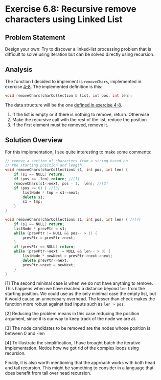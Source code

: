 # Exercise 6.8: Recursive remove characters using Linked List

## Problem Statement

Design your own: Try to discover a linked-list processing problem that is
difficult to solve using iteration but can be solved directly using recursion.

## Analysis

The function I decided to implement is `removeChars`, implemented in exercise
[4-8][4-8]. The implemented definition is this:

```cpp
void removeChars(charCollection & list, int pos, int len);
```

The data structure will be the one [defined in exercise 4-8][4-8-1].

<!-- BRI Plan-->
1. If the list is empty or if there is nothing to remove, return. Otherwise
2. Make the recursive call with the rest of the list, reduce the position
3. If the first element must be removed, remove it.

## Solution Overview

For this implementation, I see quite interesting to make some comments:

```cpp
// remove a section of characters from a string based on
// the starting position and length
void removeChars(charCollection& s1, int pos, int len) {
    if (s1 == NULL) return;
    if (pos <= -len) return; //[1]
    removeChars(s1->next, pos - 1,  len); //[2]
    if (pos <= 0) { //[3]
        listNode * tmp = s1->next;
        delete s1;
        s1 = tmp;
    }
}

void removeChars(charCollection& s1, int pos, int len) { //[4]
    if (s1 == NULL) return;
    listNode * prevPtr = s1;
    while (prevPtr != NULL && pos-- > 1) {
        prevPtr = prevPtr->next;
    }
    if (prevPtr == NULL) return;
    while (prevPtr->next != NULL && len-- > 0) {
        listNode * newNext = prevPtr->next->next;
        delete prevPtr->next;
        prevPtr->next = newNext;
    }
}
```

[1] The second minimal case is when we do not have anything to remove. This
happens when we have reached a distance beyond `len` from the starting position.
We could use as the only minimal case the empty list, but it would cause an
unnecesary overhead. The lesser than check makes the function more robust
against bad inputs such as `len > pos`.

[2] Reducing the problem means in this case reducing the position argument,
since it is our way to keep track of the node we are at.

[3] The node candidates to be removed are the nodes whose position is between
0 and -len

[4] To illustrate the simplification, I have brought batch the iterative
implementation. Notice how we got rid of the complex loops using recursion.

Finally, it is also worth mentioning that the approach works with both head and
tail recursion. This might be something to consider in a language that does
benefit from tail over head recursion.

<!-- Links -->
[4-8]:(https://github.com/SanzCeb/think-like-a-programmer/blob/main/exercises/ch04/08)
[4-8-1]:(https://github.com/SanzCeb/think-like-a-programmer/blob/main/exercises/ch04/08/main.cpp)
